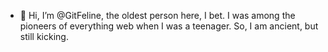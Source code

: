 - 👋 Hi, I’m @GitFeline, the oldest person here, I bet. I was among the pioneers of everything web when I was a teenager. So, I am ancient, but still kicking.

<!---
GitFeline/GitFeline is a ✨ special ✨ repository because its `README.md` (this file) appears on your GitHub profile.
You can click the Preview link to take a look at your changes.
--->
